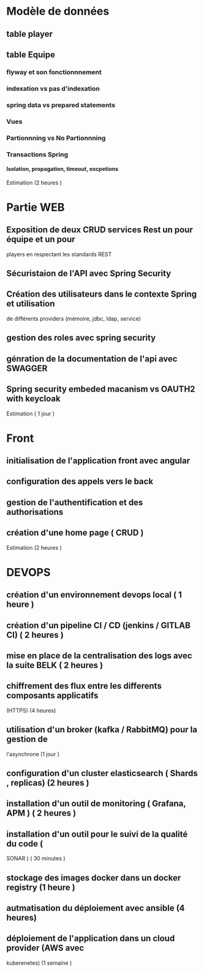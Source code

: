 # Modèle de données
   ## table player
   ## table Equipe
   ### flyway et son fonctionnnement
   ### indexation vs pas d'indexation
   ### spring data vs prepared statements
   ### Vues
   ### Partionnning vs No Partionnning
   ### Transactions Spring
   ####  Isolation, propagation, timeout, excpetions
   Estimation (2 heures )

# Partie WEB
  ## Exposition de deux CRUD services Rest un pour équipe et un pour
players en respectant les standards REST
  ## Sécuristaion de l'API avec Spring Security
  ## Création des utilisateurs dans le contexte Spring et utilisation
de différents providers (mémoire, jdbc, ldap, service)
  ## gestion des roles avec spring security
  ## génration de la documentation de l'api avec SWAGGER
  ## Spring security embeded macanism vs OAUTH2 with keycloak
  Estimation ( 1 jour )

# Front
  ## initialisation de l'application front avec angular
  ## configuration des appels vers le back
  ## gestion de l'authentification et des authorisations
  ## création d'une home page ( CRUD )
  Estimation (2 heures )


# DEVOPS
  ## création d'un environnement devops local  ( 1 heure )
  ## création d'un pipeline CI / CD (jenkins / GITLAB CI) ( 2 heures )
  ## mise en place de la centralisation des logs avec la suite BELK ( 2 heures )
  ## chiffrement des flux entre les differents composants applicatifs
(HTTPS) (4 heures)
  ## utilisation d'un broker (kafka / RabbitMQ) pour la gestion de
l'asynchrone (1 jour )
  ## configuration d'un cluster elasticsearch ( Shards , replicas) (2 heures )
  ## installation d'un outil de monitoring ( Grafana, APM ) ( 2 heures )
  ## installation d'un outil pour le suivi de la qualité du code (
SONAR ) ( 30 minutes )
  ## stockage des images docker dans un docker registry (1 heure )
  ## autmatisation du déploiement avec ansible (4 heures)
  ## déploiement de l'application dans un cloud provider (AWS avec
kuberenetes) (1 semaine )

